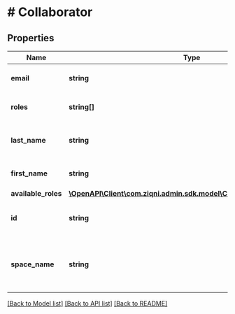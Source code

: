 # # Collaborator

## Properties

Name | Type | Description | Notes
------------ | ------------- | ------------- | -------------
**email** | **string** | The email of the user to log in |
**roles** | **string[]** | The access role of an individual | [optional]
**last_name** | **string** | The Surname of an individual | [optional]
**first_name** | **string** | The Name of an individual | [optional]
**available_roles** | [**\OpenAPI\Client\com.ziqni.admin.sdk.model\CollaboratorRolesAvailable**](CollaboratorRolesAvailable.md) |  | [optional]
**id** | **string** | A unique system generated identifier | [optional]
**space_name** | **string** | This is the space name which is linked to the account | [optional]

[[Back to Model list]](../../README.md#models) [[Back to API list]](../../README.md#endpoints) [[Back to README]](../../README.md)
